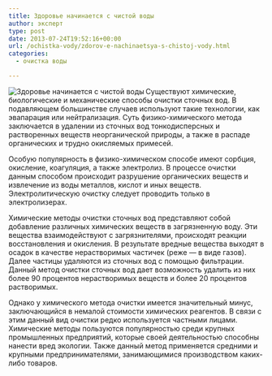 ```yaml
---
title: Здоровье начинается с чистой воды
author: эксперт
type: post
date: 2013-07-24T19:52:16+00:00
url: /ochistka-vody/zdorov-e-nachinaetsya-s-chistoj-vody.html
categories:
  - очистка воды

---
```

<img src="http://gkvodoley.com.ua/wp-content/uploads/2013/07/wpid-zdorove_nachinaetsya_s_chistoy_vodyi.jpg" alt="Здоровье начинается с чистой воды" title="Здоровье начинается с чистой воды" style="" align="left" />Существуют химические, биологические и механические способы очистки сточных вод. В подавляющем большинстве случаев используют такие технологии, как эвапарация или нейтрализация. Суть физико-химического метода заключается в удалении из сточных вод тонкодисперсных и растворенных веществ неорганической природы, а также в распаде органических и трудно окисляемых примесей. <!--more-->

Особую популярность в физико-химическом способе имеют сорбция, окисление, коагуляция, а также электролиз. В процессе очистки данным способом происходит разрушение органических веществ и извлечение из воды металлов, кислот и иных веществ. Электролитическую очистку следует проводить только в электролизерах. 

Химические методы очистки сточных вод представляют собой добавление различных химических веществ в загрязненную воду. Эти вещества взаимодействуют с загрязнителями, происходят реакции восстановления и окисления. В результате вредные вещества выходят в осадок в качестве нерастворимых частичек (реже &#8212; в виде газов). Далее частицы удаляются из сточных вод с помощью фильтрации. Данный метод очистки сточных вод дает возможность удалить из них более 90 процентов нерастворимых веществ и более 20 процентов растворимых. 

Однако у химического метода очистки имеется значительный минус, заключающийся в немалой стоимости химических реагентов. В связи с этим данный вид очистки редко используется частными лицами. Химические методы пользуются популярностью среди крупных промышленных предприятий, которые своей деятельностью способны нанести вред экологии. Также данный метод применяется средними и крупными предпринимателями, занимающимися производством каких-либо товаров.